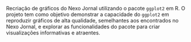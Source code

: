 Recriação de gráficos do Nexo Jornal utilizando o pacote `ggplot2` em R. O projeto tem como objetivo demonstrar a capacidade do `ggplot2` em reproduzir gráficos de alta qualidade, semelhantes aos encontrados no Nexo Jornal, e explorar as funcionalidades do pacote para criar visualizações informativas e atraentes.
